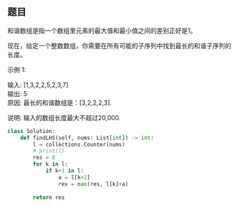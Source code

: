 ## 题目
和谐数组是指一个数组里元素的最大值和最小值之间的差别正好是1。

现在，给定一个整数数组，你需要在所有可能的子序列中找到最长的和谐子序列的长度。

示例 1:

输入: [1,3,2,2,5,2,3,7]  
输出: 5   
原因: 最长的和谐数组是：[3,2,2,2,3].


说明: 输入的数组长度最大不超过20,000.


```python
class Solution:
    def findLHS(self, nums: List[int]) -> int:
        l = collections.Counter(nums)
        # print(l)
        res = 0
        for k in l:
            if k+1 in l:
                a = l[k+1]
                res = max(res, l[k]+a)
        
        return res
```
